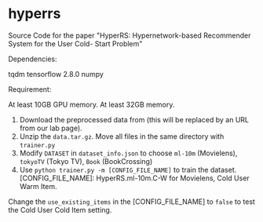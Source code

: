 # hyperrs
Source Code for the paper "HyperRS: Hypernetwork-based Recommender System for the User Cold- Start Problem"

Dependencies:

tqdm
tensorflow 2.8.0
numpy

Requirement:

At least 10GB GPU memory.
At least 32GB memory.


1. Download the preprocessed data from (this will be replaced by an URL from our lab page).
2. Unzip the `data.tar.gz`. Move all files in the same directory with `trainer.py`
3. Modify `DATASET` in `dataset_info.json` to choose `ml-10m` (Movielens), `tokyoTV` (Tokyo TV), `Book` (BookCrossing) 
4. Use `python trainer.py -m [CONFIG_FILE_NAME]` to train the dataset.
[CONFIG_FILE_NAME]: HyperRS.ml-10m.C-W for Movielens, Cold User Warm Item.

Change the `use_existing_items` in the [CONFIG_FILE_NAME] to `false` to test the Cold User Cold Item setting.

